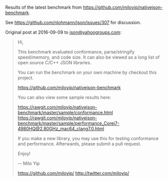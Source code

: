 Results of the latest benchmark from <https://github.com/miloyip/nativejson-benchmark>.

See <https://github.com/nlohmann/json/issues/307> for discussion.

Original post at 2016-09-09 to <json@yahoogroups.com>:

> Hi,
>
> This benchmark evaluated conformance, parse/stringify speed/memory, and
> code size. It can also be viewed as a long list of open source C/C++ JSON
> libraries.
>
> You can run the benchmark on your own machine by checkout this project.
>
> https://github.com/miloyip/nativejson-benchmark
>
> You can also view some sample results here:
>
> https://rawgit.com/miloyip/nativejson-benchmark/master/sample/conformance.html
> https://rawgit.com/miloyip/nativejson-benchmark/master/sample/performance_Corei7-4980HQ@2.80GHz_mac64_clang7.0.html
>
> If you make a new library, you may use this for testing conformance and
> performance. Afterwards, please submit a pull request.
>
> Enjoy!
>
> --
> Milo Yip
>
> https://github.com/miloyip/
> http://twitter.com/miloyip/
